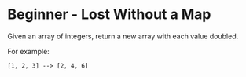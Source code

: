 # Beginner - Lost Without a Map

Given an array of integers, return a new array with each value doubled.

For example:

```
[1, 2, 3] --> [2, 4, 6]
```